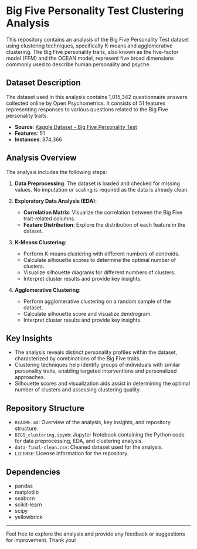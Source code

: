 # Big Five Personality Test Clustering Analysis

This repository contains an analysis of the Big Five Personality Test dataset using clustering techniques, specifically K-means and agglomerative clustering. The Big Five personality traits, also known as the five-factor model (FFM) and the OCEAN model, represent five broad dimensions commonly used to describe human personality and psyche.

## Dataset Description

The dataset used in this analysis contains 1,015,342 questionnaire answers collected online by Open Psychometrics. It consists of 51 features representing responses to various questions related to the Big Five personality traits.

- **Source**: [Kaggle Dataset - Big Five Personality Test](https://www.kaggle.com/datasets/tunguz/big-five-personality-test)
- **Features**: 51
- **Instances**: 874,366

## Analysis Overview

The analysis includes the following steps:

1. **Data Preprocessing**: The dataset is loaded and checked for missing values. No imputation or scaling is required as the data is already clean.

2. **Exploratory Data Analysis (EDA)**:
   - **Correlation Matrix**: Visualize the correlation between the Big Five trait-related columns.
   - **Feature Distribution**: Explore the distribution of each feature in the dataset.

3. **K-Means Clustering**:
   - Perform K-means clustering with different numbers of centroids.
   - Calculate silhouette scores to determine the optimal number of clusters.
   - Visualize silhouette diagrams for different numbers of clusters.
   - Interpret cluster results and provide key insights.

4. **Agglomerative Clustering**:
   - Perform agglomerative clustering on a random sample of the dataset.
   - Calculate silhouette score and visualize dendrogram.
   - Interpret cluster results and provide key insights.

## Key Insights

- The analysis reveals distinct personality profiles within the dataset, characterized by combinations of the Big Five traits.
- Clustering techniques help identify groups of individuals with similar personality traits, enabling targeted interventions and personalized approaches.
- Silhouette scores and visualization aids assist in determining the optimal number of clusters and assessing clustering quality.

## Repository Structure

- `README.md`: Overview of the analysis, key insights, and repository structure.
- `BIG5_clustering.ipynb`: Jupyter Notebook containing the Python code for data preprocessing, EDA, and clustering analysis.
- `data-final-clean.csv`: Cleaned dataset used for the analysis.
- `LICENSE`: License information for the repository.

## Dependencies

- pandas
- matplotlib
- seaborn
- scikit-learn
- scipy
- yellowbrick

---

Feel free to explore the analysis and provide any feedback or suggestions for improvement. Thank you!
